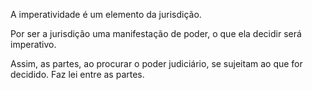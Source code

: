 A imperatividade é um elemento da jurisdição.

Por ser a jurisdição uma manifestação de poder, o que ela decidir será imperativo.

Assim, as partes, ao procurar o poder judiciário, se sujeitam ao que for decidido. Faz lei entre as partes.